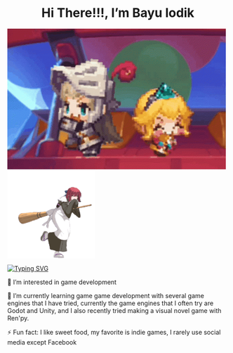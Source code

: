 
<h1 align="center"> Hi There!!!, I’m Bayu <span color="000">lodik</span></h1>

<img  src="https://github.com/Bayulodik/Bayulodik/blob/main/guardian-tales.gif" /> 

  <img src="https://github.com/lluuvvii/lluuvvii/blob/main/kohaku-melty-blood.gif" alt="Kohaku" width="200" height="200" align="center" />

  <a href="https://git.io/typing-svg"><img src="https://readme-typing-svg.demolab.com?font=Fira+Code&duration=2000&pause=1000&color=FF4545&background=FFFFFF00&center=false&vCenter=true&random=false&width=435&lines=A+game+developer;flexible+and+dynamic+principle;Casual+Gamer;Otaku;Classical+Music+Enjoyer" alt="Typing SVG" /></a>


<p> 👀 I’m interested in game development </p>

<p> 🌱 I’m currently learning game game development
  with several game engines that I have tried,
  currently the game engines that I often try
  are Godot and Unity, and I also recently tried
  making a visual novel game with Ren'py. </p>
  
<p> ⚡ Fun fact: I like sweet food,
  my favorite is indie games,
  I rarely use social media except Facebook </p>

<!---
Bayulodik/Bayulodik is a ✨ special ✨ repository because its `README.md` (this file) appears on your GitHub profile.
You can click the Preview link to take a look at your changes.
--->
